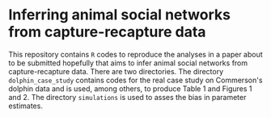 # Inferring animal social networks from capture-recapture data 

This repository contains `R` codes to reproduce the analyses in a paper about to be submitted hopefully that aims to infer animal social networks from capture-recapture data. There are two directories. The directory `dolphin_case_study` contains codes for the real case study on Commerson's dolphin data and is used, among others, to produce Table 1 and Figures 1 and 2. The directory `simulations` is used to asses the bias in parameter estimates.

